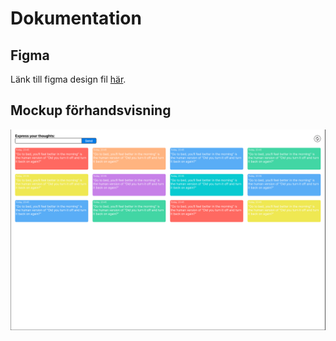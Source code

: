 # Dokumentation

## Figma

Länk till figma design fil [här](https://www.figma.com/file/SZ7i7QP6IfYqHNDFstj3Nx/Software-Life-Cycle-Management-Laboration-2?node-id=0%3A1).

## Mockup förhandsvisning

![Mockup](./mockup.png)
